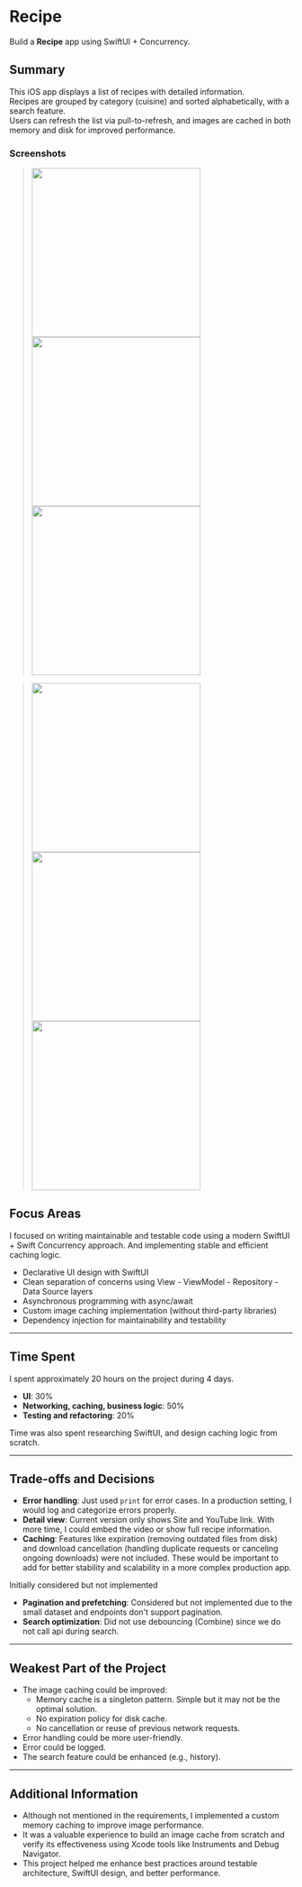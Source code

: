 # Recipe
Build a **Recipe** app using SwiftUI + Concurrency.

## Summary

This iOS app displays a list of recipes with detailed information.  
Recipes are grouped by category (cuisine) and sorted alphabetically, with a search feature.  
Users can refresh the list via pull-to-refresh, and images are cached in both memory and disk for improved performance.  

### Screenshots

> <img src="https://github.com/user-attachments/assets/aa094716-b060-4cfa-88d2-26320d60fb90" width="300"/>
> <img src="https://github.com/user-attachments/assets/554c2c9a-420f-4105-ad45-4f931a9df458" width="300"/>
> <img src="https://github.com/user-attachments/assets/b5c36f5b-ff9d-4772-9286-ca7f88ff543f" width="300"/>

> <img src="https://github.com/user-attachments/assets/e67e0c9d-17d8-42fe-b827-3141ff4dc5cc" width="300"/>
> <img src="https://github.com/user-attachments/assets/82239ba6-66b0-4a35-950f-23ac55108c02" width="300"/>
> <img src="https://github.com/user-attachments/assets/3b5058f7-125f-4154-a4f0-c706c7001915" width="300"/>

## Focus Areas

I focused on writing maintainable and testable code using a modern SwiftUI + Swift Concurrency approach. And implementing stable and efficient caching logic.

- Declarative UI design with SwiftUI
- Clean separation of concerns using View - ViewModel - Repository - Data Source layers
- Asynchronous programming with async/await
- Custom image caching implementation (without third-party libraries)
- Dependency injection for maintainability and testability

---

## Time Spent

I spent approximately 20 hours on the project during 4 days.

- **UI**: 30%
- **Networking, caching, business logic**: 50%
- **Testing and refactoring**: 20%

Time was also spent researching SwiftUI, and design caching logic from scratch.

---

## Trade-offs and Decisions

- **Error handling**: Just used `print` for error cases. In a production setting, I would log and categorize errors properly.
- **Detail view**: Current version only shows Site and YouTube link. With more time, I could embed the video or show full recipe information.
- **Caching**: Features like expiration (removing outdated files from disk) and download cancellation (handling duplicate requests or canceling ongoing downloads) were not included. These would be important to add for better stability and scalability in a more complex production app.

Initially considered but not implemented
- **Pagination and prefetching**: Considered but not implemented due to the small dataset and endpoints don't support pagination.
- **Search optimization**: Did not use debouncing (Combine) since we do not call api during search.

---

## Weakest Part of the Project

- The image caching could be improved:
  - Memory cache is a singleton pattern. Simple but it may not be the optimal solution.
  - No expiration policy for disk cache.
  - No cancellation or reuse of previous network requests.
- Error handling could be more user-friendly.
- Error could be logged.
- The search feature could be enhanced (e.g., history).

---

## Additional Information

- Although not mentioned in the requirements, I implemented a custom memory caching to improve image performance.
- It was a valuable experience to build an image cache from scratch and verify its effectiveness using Xcode tools like Instruments and Debug Navigator.
- This project helped me enhance best practices around testable architecture, SwiftUI design, and better performance.
